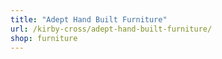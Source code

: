 ```yaml
---
title: "Adept Hand Built Furniture"
url: /kirby-cross/adept-hand-built-furniture/
shop: furniture
---
```

